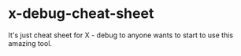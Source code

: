 # x-debug-cheat-sheet
It's just cheat sheet for X - debug to anyone wants to start to use this amazing tool.
